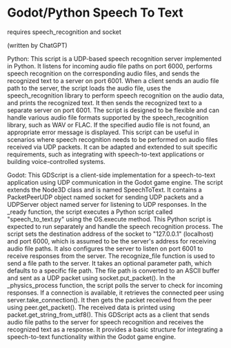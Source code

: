 # Godot/Python Speech To Text
requires speech_recognition and socket

(written by ChatGPT)

Python:
This script is a UDP-based speech recognition server implemented in Python. It listens for incoming audio file paths on port 6000, performs speech recognition on the corresponding audio files, and sends the recognized text to a server on port 6001.
When a client sends an audio file path to the server, the script loads the audio file, uses the speech_recognition library to perform speech recognition on the audio data, and prints the recognized text. It then sends the recognized text to a separate server on port 6001.
The script is designed to be flexible and can handle various audio file formats supported by the speech_recognition library, such as WAV or FLAC. If the specified audio file is not found, an appropriate error message is displayed.
This script can be useful in scenarios where speech recognition needs to be performed on audio files received via UDP packets. It can be adapted and extended to suit specific requirements, such as integrating with speech-to-text applications or building voice-controlled systems.

Godot:
This GDScript is a client-side implementation for a speech-to-text application using UDP communication in the Godot game engine.
The script extends the Node3D class and is named SpeechToText. It contains a PacketPeerUDP object named socket for sending UDP packets and a UDPServer object named server for listening to UDP responses.
In the _ready function, the script executes a Python script called "speech_to_text.py" using the OS.execute method. This Python script is expected to run separately and handle the speech recognition process.
The script sets the destination address of the socket to "127.0.0.1" (localhost) and port 6000, which is assumed to be the server's address for receiving audio file paths. It also configures the server to listen on port 6001 to receive responses from the server.
The recognize_file function is used to send a file path to the server. It takes an optional parameter path, which defaults to a specific file path. The file path is converted to an ASCII buffer and sent as a UDP packet using socket.put_packet().
In the _physics_process function, the script polls the server to check for incoming responses. If a connection is available, it retrieves the connected peer using server.take_connection(). It then gets the packet received from the peer using peer.get_packet(). The received data is printed using packet.get_string_from_utf8().
This GDScript acts as a client that sends audio file paths to the server for speech recognition and receives the recognized text as a response. It provides a basic structure for integrating a speech-to-text functionality within the Godot game engine.
